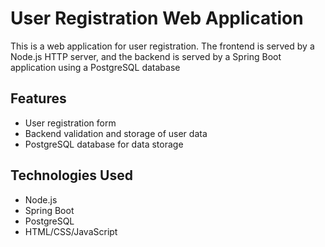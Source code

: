 # User Registration Web Application

This is a web application for user registration. The frontend is served by a Node.js HTTP server, and the backend is served by a Spring Boot application using a PostgreSQL database

## Features

- User registration form
- Backend validation and storage of user data
- PostgreSQL database for data storage

## Technologies Used

- Node.js
- Spring Boot
- PostgreSQL
- HTML/CSS/JavaScript
